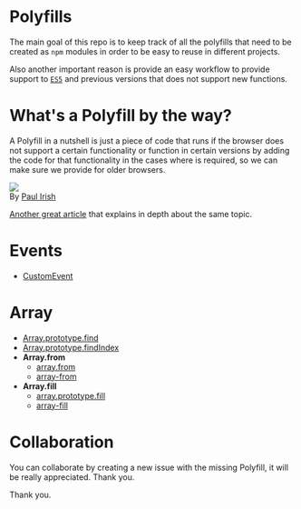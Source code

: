 # Polyfills

The main goal of this repo is to keep track of all the polyfills that
need to be created as `npm` modules in order to be easy to reuse in
different projects.  

Also another important reason is provide an easy workflow to provide
support to [`ES5`](http://www.ecma-international.org/ecma-262/5.1/#sec-10.1.1) and
previous versions that does not support new functions.

# What's a Polyfill by the way?

A Polyfill in a nutshell is just a piece of code that runs if the
browser does not support a certain functionality or function in certain
versions by adding the code for that functionality in the cases where is
required, so we can make sure we provide for older browsers.   

![](http://www.paulirish.com/i/7570.png)  
By [Paul Irish](http://www.paulirish.com/)  

[Another great article](https://remysharp.com/2010/10/08/what-is-a-polyfill) that
explains in depth about the same topic.

# Events
- [CustomEvent](https://github.com/jsPolyfill/CustomEvent)

# Array

- [Array.prototype.find](https://github.com/jsPolyfill/Array.prototype.find)
- [Array.prototype.findIndex](https://github.com/jsPolyfill/Array.prototype.findIndex)
- **Array.from**
  - [array.from](https://www.npmjs.com/package/array.from)
  - [array-from](https://www.npmjs.com/package/array-from)
- **Array.fill**
  - [array.prototype.fill](https://www.npmjs.com/package/array.prototype.fill)
  - [array-fill](https://www.npmjs.com/package/array-fill)

# Collaboration

You can collaborate by creating a new issue with the missing Polyfill, it 
will be really appreciated. Thank you.

Thank you.
